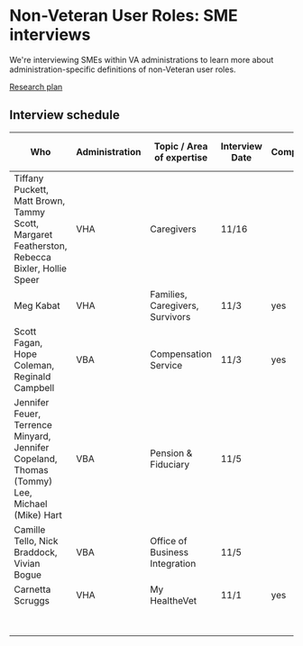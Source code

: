# Non-Veteran User Roles: SME interviews

We're interviewing SMEs within VA administrations to learn more about administration-specific definitions of non-Veteran user roles.

[Research plan](https://github.com/department-of-veterans-affairs/va.gov-team/blob/master/products/identity-personalization/user-roles/discovery/sme-interviews/user-roles-sme-research-plan.md)

## Interview schedule

| Who                                                          | Administration | Topic / Area of expertise       | Interview Date | Completed? | Link to Notes |
| ------------------------------------------------------------ | -------------- | ------------------------------- | -------------- | ---------- | ------------- |
| Tiffany Puckett, Matt Brown, Tammy Scott, Margaret Featherston, Rebecca Bixler, Hollie Speer | VHA            | Caregivers                      | 11/16          |            |               |
| Meg Kabat                                                    | VHA            | Families, Caregivers, Survivors | 11/3           |  yes  |               |
| Scott Fagan, Hope Coleman, Reginald Campbell                 | VBA            | Compensation Service            | 11/3           | yes |               |
| Jennifer Feuer, Terrence Minyard, Jennifer Copeland, Thomas (Tommy) Lee, Michael (Mike) Hart | VBA            | Pension & Fiduciary             | 11/5           |            |               |
| Camille Tello, Nick Braddock, Vivian Bogue                   | VBA            | Office of Business Integration  | 11/5           |            |               |
| Carnetta Scruggs                                             | VHA            | My HealtheVet                   | 11/1           | yes  |               |
|                                                              |                |                                 |                |            |               |
|                                                              |                |                                 |                |            |               |
|                                                              |                |                                 |                |            |               |
|                                                              |                |                                 |                |            |               |
|                                                              |                |                                 |                |            |               |
|                                                              |                |                                 |                |            |               |
|                                                              |                |                                 |                |            |               |
|                                                              |                |                                 |                |            |           |
